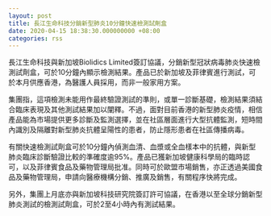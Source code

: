 ```yaml
---
layout: post
title: 長江生命科技分銷新型肺炎10分鐘快速檢測試劑盒
date: 2020-04-15 18:38:30.000000000 +08:00
categories: rss
---
```


長江生命科技與新加坡Biolidics Limited簽訂協議，分銷新型冠狀病毒肺炎快速檢測試劑盒，可於10分鐘內顯示檢測結果。產品已於新加坡及菲律賓進行測試，可於本月供應香港，為醫護人員採用，而非一般家用方案。

集團指，這項檢測未能用作最終驗證測試的準則，或單一診斷基礎，檢測結果須結合臨床表現及其他測試結果加以闡釋。不過，面對目前香港的新型肺炎疫情，相信產品能為市場提供更多診斷及監測選擇，並在社區層面進行大型抗體監測，短時間內識別及隔離對新型肺炎抗體呈陽性的患者，防止隱形患者在社區傳播病毒。

有關快速檢測試劑盒可於10分鐘內偵測血清、血漿或全血樣本中的抗體，與新型肺炎臨床診斷驗證比較的準確度逾95%。產品已獲新加坡健康科學局的臨時認可，以及菲律賓食品及藥物管理局批准。同時可於歐盟市場銷售，亦正透過美國食品及藥物管理局，申請向醫療機構分銷、推廣及銷售，有關程序快將完成。

另外，集團上月底亦與新加坡科技研究院簽訂許可協議，在香港以至全球分銷新型肺炎測試的檢測試劑盒，可於2至4小時內有測試結果。
